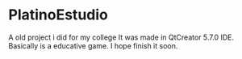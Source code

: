# PlatinoEstudio
A old project i did for my college
It was made in QtCreator 5.7.0 IDE. Basically is a educative game.
I hope finish it soon.
